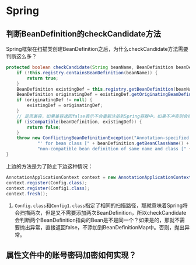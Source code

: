 # Spring

## 判断BeanDefinition的checkCandidate方法

Spring框架在扫描类创建BeanDefinition之后，为什么checkCandidate方法需要判断这么多？

```java
protected boolean checkCandidate(String beanName, BeanDefinition beanDefinition) throws IllegalStateException {
    if (!this.registry.containsBeanDefinition(beanName)) {
        return true;
    }
    BeanDefinition existingDef = this.registry.getBeanDefinition(beanName);
    BeanDefinition originatingDef = existingDef.getOriginatingBeanDefinition();
    if (originatingDef != null) {
        existingDef = originatingDef;
    }
    // 是否兼容，如果兼容返回false表示不会重新注册到Spring容器中，如果不冲突则会抛异常。
    if (isCompatible(beanDefinition, existingDef)) {
        return false;
    }
    throw new ConflictingBeanDefinitionException("Annotation-specified bean name '" + beanName +
            "' for bean class [" + beanDefinition.getBeanClassName() + "] conflicts with existing, " +
            "non-compatible bean definition of same name and class [" + existingDef.getBeanClassName() + "]");
}
```

上边的方法是为了防止下边这种情况：

```java
AnnotationApplicationContext context = new AnnotationApplicationContext();
context.register(Config.class);
context.register(Config1.class);
context.fresh();
```

1. `Config.class`和`Config1.class`指定了相同的扫描路径，那就意味着Spring将会扫描两次，但是又不需要添加两次BeanDefinition，所以checkCandidate会判断两个BeanDefinition指向的Bean是不是同一个？如果是的，那就不需要抛出异常，直接返回false，不添加到BeanDefinitionMap中。否则，抛出异常。



## 属性文件中的账号密码加密如何实现？





